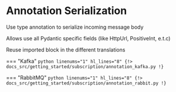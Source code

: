 # Annotation Serialization

Use type annotation to serialize incoming message body

Allows use all Pydantic specific fields (like HttpUrl, PositiveInt, e.t.c)

Reuse imported block in the different translations

=== "Kafka"
    ```python linenums="1" hl_lines="8"
    {!> docs_src/getting_started/subscription/annotation_kafka.py !}
    ```

=== "RabbitMQ"
    ```python linenums="1" hl_lines="8"
    {!> docs_src/getting_started/subscription/annotation_rabbit.py !}
    ```
